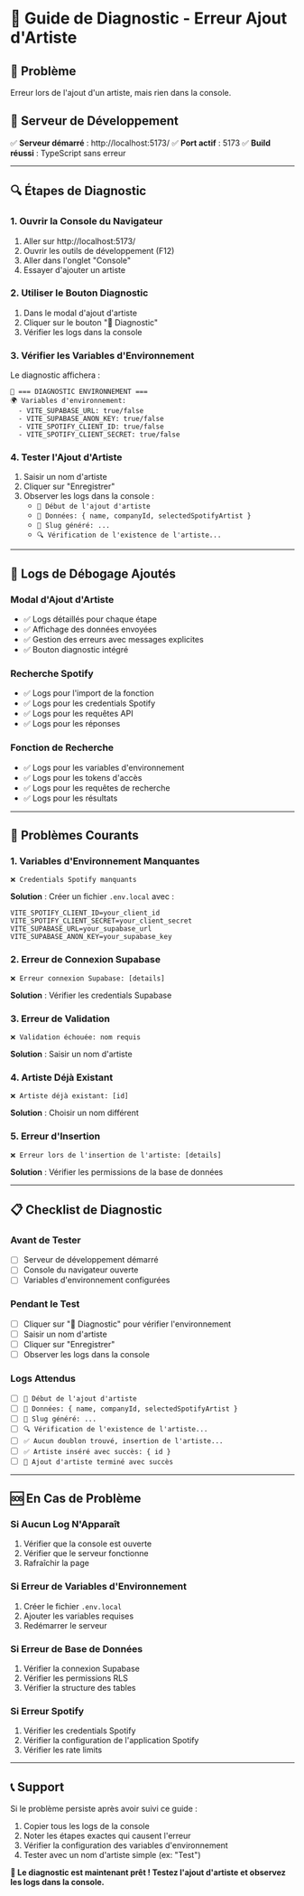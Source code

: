 # 🔧 Guide de Diagnostic - Erreur Ajout d'Artiste

## 🎯 **Problème**
Erreur lors de l'ajout d'un artiste, mais rien dans la console.

## 🚀 **Serveur de Développement**
✅ **Serveur démarré** : http://localhost:5173/
✅ **Port actif** : 5173
✅ **Build réussi** : TypeScript sans erreur

---

## 🔍 **Étapes de Diagnostic**

### **1. Ouvrir la Console du Navigateur**
1. Aller sur http://localhost:5173/
2. Ouvrir les outils de développement (F12)
3. Aller dans l'onglet "Console"
4. Essayer d'ajouter un artiste

### **2. Utiliser le Bouton Diagnostic**
1. Dans le modal d'ajout d'artiste
2. Cliquer sur le bouton "🐛 Diagnostic"
3. Vérifier les logs dans la console

### **3. Vérifier les Variables d'Environnement**
Le diagnostic affichera :
```
🔧 === DIAGNOSTIC ENVIRONNEMENT ===
🌍 Variables d'environnement:
  - VITE_SUPABASE_URL: true/false
  - VITE_SUPABASE_ANON_KEY: true/false
  - VITE_SPOTIFY_CLIENT_ID: true/false
  - VITE_SPOTIFY_CLIENT_SECRET: true/false
```

### **4. Tester l'Ajout d'Artiste**
1. Saisir un nom d'artiste
2. Cliquer sur "Enregistrer"
3. Observer les logs dans la console :
   - `🚀 Début de l'ajout d'artiste`
   - `📝 Données: { name, companyId, selectedSpotifyArtist }`
   - `🔗 Slug généré: ...`
   - `🔍 Vérification de l'existence de l'artiste...`

---

## 🐛 **Logs de Débogage Ajoutés**

### **Modal d'Ajout d'Artiste**
- ✅ Logs détaillés pour chaque étape
- ✅ Affichage des données envoyées
- ✅ Gestion des erreurs avec messages explicites
- ✅ Bouton diagnostic intégré

### **Recherche Spotify**
- ✅ Logs pour l'import de la fonction
- ✅ Logs pour les credentials Spotify
- ✅ Logs pour les requêtes API
- ✅ Logs pour les réponses

### **Fonction de Recherche**
- ✅ Logs pour les variables d'environnement
- ✅ Logs pour les tokens d'accès
- ✅ Logs pour les requêtes de recherche
- ✅ Logs pour les résultats

---

## 🔧 **Problèmes Courants**

### **1. Variables d'Environnement Manquantes**
```
❌ Credentials Spotify manquants
```
**Solution** : Créer un fichier `.env.local` avec :
```env
VITE_SPOTIFY_CLIENT_ID=your_client_id
VITE_SPOTIFY_CLIENT_SECRET=your_client_secret
VITE_SUPABASE_URL=your_supabase_url
VITE_SUPABASE_ANON_KEY=your_supabase_key
```

### **2. Erreur de Connexion Supabase**
```
❌ Erreur connexion Supabase: [details]
```
**Solution** : Vérifier les credentials Supabase

### **3. Erreur de Validation**
```
❌ Validation échouée: nom requis
```
**Solution** : Saisir un nom d'artiste

### **4. Artiste Déjà Existant**
```
❌ Artiste déjà existant: [id]
```
**Solution** : Choisir un nom différent

### **5. Erreur d'Insertion**
```
❌ Erreur lors de l'insertion de l'artiste: [details]
```
**Solution** : Vérifier les permissions de la base de données

---

## 📋 **Checklist de Diagnostic**

### **Avant de Tester**
- [ ] Serveur de développement démarré
- [ ] Console du navigateur ouverte
- [ ] Variables d'environnement configurées

### **Pendant le Test**
- [ ] Cliquer sur "🐛 Diagnostic" pour vérifier l'environnement
- [ ] Saisir un nom d'artiste
- [ ] Cliquer sur "Enregistrer"
- [ ] Observer les logs dans la console

### **Logs Attendus**
- [ ] `🚀 Début de l'ajout d'artiste`
- [ ] `📝 Données: { name, companyId, selectedSpotifyArtist }`
- [ ] `🔗 Slug généré: ...`
- [ ] `🔍 Vérification de l'existence de l'artiste...`
- [ ] `✅ Aucun doublon trouvé, insertion de l'artiste...`
- [ ] `✅ Artiste inséré avec succès: { id }`
- [ ] `🎉 Ajout d'artiste terminé avec succès`

---

## 🆘 **En Cas de Problème**

### **Si Aucun Log N'Apparaît**
1. Vérifier que la console est ouverte
2. Vérifier que le serveur fonctionne
3. Rafraîchir la page

### **Si Erreur de Variables d'Environnement**
1. Créer le fichier `.env.local`
2. Ajouter les variables requises
3. Redémarrer le serveur

### **Si Erreur de Base de Données**
1. Vérifier la connexion Supabase
2. Vérifier les permissions RLS
3. Vérifier la structure des tables

### **Si Erreur Spotify**
1. Vérifier les credentials Spotify
2. Vérifier la configuration de l'application Spotify
3. Vérifier les rate limits

---

## 📞 **Support**

Si le problème persiste après avoir suivi ce guide :
1. Copier tous les logs de la console
2. Noter les étapes exactes qui causent l'erreur
3. Vérifier la configuration des variables d'environnement
4. Tester avec un nom d'artiste simple (ex: "Test")

**🎯 Le diagnostic est maintenant prêt ! Testez l'ajout d'artiste et observez les logs dans la console.**


